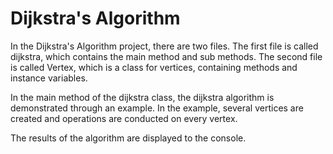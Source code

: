 # Dijkstra's Algorithm

In the Dijkstra's Algorithm project, there are two files.
The first file is called dijkstra, which contains the main method and sub methods. 
The second file is called Vertex, which is a class for vertices, containing methods and instance variables.

In the main method of the dijkstra class, the dijkstra algorithm is demonstrated through an example.
In the example, several vertices are created and operations are conducted on every vertex.

The results of the algorithm are displayed to the console.

